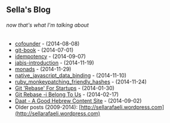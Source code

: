 ## Sella's Blog 
<!-- this file is auto-created. -->

###### now that's what I'm talking about
* [cofounder](/blog/cofounder) - (2014-08-08)
* [git-book](/blog/git-book) - (2014-07-01)
* [idempotency](/blog/idempotency) - (2014-09-07)
* [jabjs-introduction](/blog/jabjs-introduction) - (2014-11-19)
* [monads](/blog/monads) - (2014-11-29)
* [native_javascript_data_binding](/blog/native_javascript_data_binding) - (2014-11-10)
* [ruby_monkeypatching_friendly_hashes](/blog/ruby_monkeypatching_friendly_hashes) - (2014-11-24)
* [Git 'Rebase' For Startups](https://medium.com/@sellarafaeli/we-use-git-rebase-and-so-should-you-be89d1932a14) - (2014-01-30)
* [Git  Rebase -i Belong To Us](https://medium.com/@sellarafaeli/git-rebase-i-belong-to-us-4d7010387683) - (2014-02-17)
* [Daat - A Good Hebrew Content Site](https://medium.com/@sellarafaeli/reading-4bb50bc5168b) - (2014-09-02)
* Older posts (2009-2014): [http://sellarafaeli.wordpress.com](http://sellarafaeli.wordpress.com)